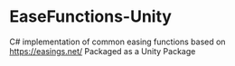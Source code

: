 # EaseFunctions-Unity
C# implementation of common easing functions based on https://easings.net/
Packaged as a Unity Package
